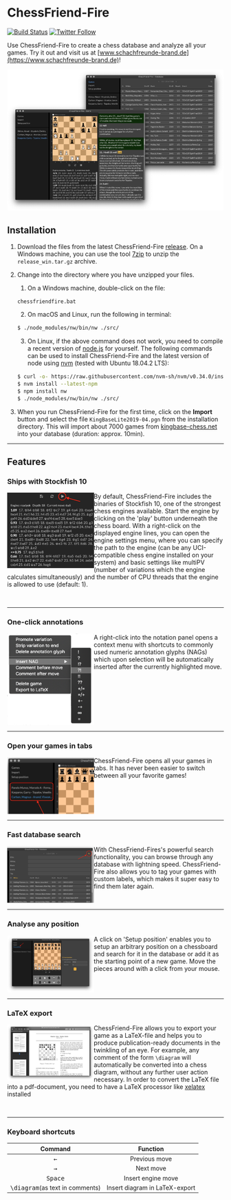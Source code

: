 # ChessFriend-Fire
[![Build Status](https://travis-ci.org/SFBrand1981/ChessFriend-Fire.svg?branch=master)](https://travis-ci.org/SFBrand1981/ChessFriend-Fire)
[![Twitter Follow](https://img.shields.io/twitter/follow/SFBrand81.svg?style=social)](https://twitter.com/SFBrand81)


Use ChessFriend-Fire to create a chess database and analyze all your games.
Try it out and visit us at [www.schachfreunde-brand.de](https://www.schachfreunde-brand.de)!


<div style="text-align: center;">
     <img src="https://github.com/SFBrand1981/ChessFriend-Fire/blob/master/docs/ChessFriend-Fire_collage.png?v=20190621"/>
</div>


## Installation

   1. Download the files from the latest ChessFriend-Fire [release][release].
   On a Windows machine, you can use the tool [7zip][7zip] to unzip the `release_win.tar.gz` archive.
      
   2. Change into the directory where you have unzipped your files.
   
      1. On a Windows machine, double-click on the file:

      ```
      chessfriendfire.bat
      ```


      2. On macOS and Linux, run the following in terminal:

      ```bash
      $ ./node_modules/nw/bin/nw ./src/
      ```

      3. On Linux, if the above command does not work, you need to compile a recent version of [node.js][nodejs] for yourself. The following commands can be used to install
      ChessFriend-Fire and the latest version of node using [nvm][nvm] (tested with Ubuntu 18.04.2 LTS):

      ```bash
      $ curl -o- https://raw.githubusercontent.com/nvm-sh/nvm/v0.34.0/install.sh | bash
      $ nvm install --latest-npm
      $ npm install nw
      $ ./node_modules/nw/bin/nw ./src/
      ```

   3. When you run ChessFriend-Fire for the first time, click on the **Import** button and select the file `KingBaseLite2019-04.pgn` from the
   installation directory. This will import about 7000 games from [kingbase-chess.net][kingbase] into your database (duration: approx. 10min).

---


## Features


### Ships with Stockfish 10


<img align="left" src="https://github.com/SFBrand1981/ChessFriend-Fire/blob/master/docs/ChessFriend-Fire_engine.png?v=20190621" width="40%"/>

By default, ChessFriend-Fire includes the binaries of Stockfish 10, one of the strongest chess engines available. Start the engine by clicking
on the 'play' button underneath the chess board. With a right-click on the displayed engine lines, you can open the engine settings menu,
where you can specify the path to the engine (can be any UCI-compatible chess engine installed on your system) and basic settings
like multiPV (number of variations which the engine calculates simultaneously) and the number of CPU threads that the engine
is allowed to use (default: 1).



<br clear="both"/>

---

### One-click annotations

<img align="left" src="https://github.com/SFBrand1981/ChessFriend-Fire/blob/master/docs/ChessFriend-Fire_menu.png?v=20190621" width="40%"/>

A right-click into the notation panel opens a context menu with shortcuts to commonly used numeric annotation glyphs (NAGs) which upon
selection will be automatically inserted after the currently highlighted move.


<br clear="both"/>

---


### Open your games in tabs


<img align="left" src="https://github.com/SFBrand1981/ChessFriend-Fire/blob/master/docs/ChessFriend-Fire_tabs.png?v=20190621" width="40%"/>


ChessFriend-Fire opens all your games in tabs. It has never been easier to switch between all your favorite games!


<br clear="both"/>

---

### Fast database search


<img align="left" src="https://github.com/SFBrand1981/ChessFriend-Fire/blob/master/docs/ChessFriend-Fire_search.png?v=20190621" width="40%"/>


With ChessFriend-Fires's powerful search functionality, you can browse through any database with lightning speed.
ChessFriend-Fire also allows you to tag your games with custom labels, which makes it super easy to find them later again.


<br clear="both"/>

---

### Analyse any position


<img align="left" src="https://github.com/SFBrand1981/ChessFriend-Fire/blob/master/docs/ChessFriend-Fire_setup.png?v=20190621" width="40%"/>


A click on 'Setup position' enables you to setup an arbitrary position on a chessboard and search for it in the database
or add it as the starting point of a new game. Move the pieces around with a click from your mouse.


<br clear="both"/>

---


### LaTeX export


<img align="left" src="https://github.com/SFBrand1981/ChessFriend-Fire/blob/master/docs/ChessFriend-Fire_latex.png?v=20190621" width="40%"/>



ChessFriend-Fire allows you to export your game as a LaTeX-file and helps you to produce publication-ready documents
in the twinkling of an eye. For example, any comment of the form `\diagram` will automatically be converted into
a chess diagram, without any further user action necessary. In order to convert the LaTeX file into a pdf-document,
you need to have a LaTeX processor like [xelatex][xelatex] installed 

<br clear="both"/>

---

### Keyboard shortcuts


<div style="text-align: center;">


| Command                          | Function           |
|----------------------------------|--------------------|
| <kbd>&leftarrow;</kbd>            | Previous move      |
| <kbd>&rightarrow;</kbd>           | Next move          |
| <kbd>Space</kbd>	           | Insert engine move |
| <kbd>\diagram</kbd>(as text in comments)   | Insert diagram in LaTeX-export |

</div>

<br clear="both"/>


[7zip]: https://www.7-zip.org/download.html
[kingbase]: http://www.kingbase-chess.net/
[nvm]: https://github.com/nvm-sh/nvm
[nodejs]: https://nodejs.org/en/
[release]: https://github.com/SFBrand1981/ChessFriend-Fire/releases
[stockfish]: https://github.com/SFBrand1981/ChessFriend-Fire/tree/master/src/bin
[xelatex]: https://en.wikipedia.org/wiki/XeTeX
